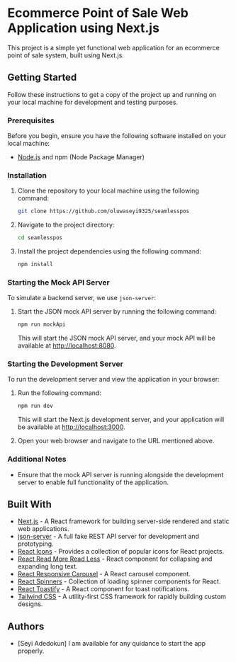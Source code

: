 # Ecommerce Point of Sale Web Application using Next.js

This project is a simple yet functional web application for an ecommerce point of sale system, built using Next.js.

## Getting Started

Follow these instructions to get a copy of the project up and running on your local machine for development and testing purposes.

### Prerequisites

Before you begin, ensure you have the following software installed on your local machine:

- [Node.js](https://nodejs.org/) and npm (Node Package Manager)

### Installation

1. Clone the repository to your local machine using the following command:

    ```bash
    git clone https://github.com/oluwaseyi9325/seamlesspos
    ```

2. Navigate to the project directory:

    ```bash
    cd seamlesspos
    ```

3. Install the project dependencies using the following command:

    ```bash
    npm install
    ```

### Starting the Mock API Server

To simulate a backend server, we use `json-server`:

1. Start the JSON mock API server by running the following command:

    ```bash
    npm run mockApi
    ```

    This will start the JSON mock API server, and your mock API will be available at [http://localhost:8080](http://localhost:8080).

### Starting the Development Server

To run the development server and view the application in your browser:

1. Run the following command:

    ```bash
    npm run dev
    ```

    This will start the Next.js development server, and your application will be available at [http://localhost:3000](http://localhost:3000).

2. Open your web browser and navigate to the URL mentioned above.

### Additional Notes

- Ensure that the mock API server is running alongside the development server to enable full functionality of the application.



## Built With

- [Next.js](https://nextjs.org/) - A React framework for building server-side rendered and static web applications.
- [json-server](https://github.com/typicode/json-server) - A full fake REST API server for development and prototyping.
- [React Icons](https://react-icons.github.io/react-icons/) - Provides a collection of popular icons for React projects.
- [React Read More Read Less](https://www.npmjs.com/package/react-read-more-read-less) - React component for collapsing and expanding long text.
- [React Responsive Carousel](https://www.npmjs.com/package/react-responsive-carousel) - A React carousel component.
- [React Spinners](https://www.npmjs.com/package/react-spinners) - Collection of loading spinner components for React.
- [React Toastify](https://fkhadra.github.io/react-toastify/introduction) - A React component for toast notifications.
- [Tailwind CSS](https://tailwindcss.com/) - A utility-first CSS framework for rapidly building custom designs.

## Authors

- [Seyi Adedokun]
I am available for any quidance to start the app properly.

